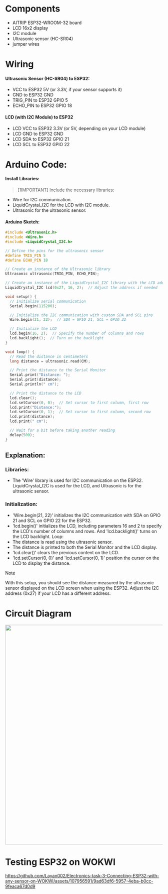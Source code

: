 # Components
- AITRIP ESP32-WROOM-32 board
- LCD 16x2 display
- I2C module
- Ultrasonic sensor (HC-SR04)
- jumper wires

# Wiring
#### Ultrasonic Sensor (HC-SR04) to ESP32:
- VCC to ESP32 5V (or 3.3V, if your sensor supports it)
- GND to ESP32 GND
- TRIG_PIN to ESP32 GPIO 5
- ECHO_PIN to ESP32 GPIO 18

#### LCD (with I2C Module) to ESP32
- LCD VCC to ESP32 3.3V (or 5V, depending on your LCD module)
- LCD GND to ESP32 GND
- LCD SDA to ESP32 GPIO 21
- LCD SCL to ESP32 GPIO 22

# Arduino Code:
#### Install Libraries:
> [1IMPORTANT]
> Include the necessary libraries:
- Wire for I2C communication.
- LiquidCrystal_I2C for the LCD with I2C module.
- Ultrasonic for the ultrasonic sensor.

#### Arduino Sketch:
``` CPP
#include <Ultrasonic.h>
#include <Wire.h>
#include <LiquidCrystal_I2C.h>

// Define the pins for the ultrasonic sensor
#define TRIG_PIN 5
#define ECHO_PIN 18

// Create an instance of the Ultrasonic library
Ultrasonic ultrasonic(TRIG_PIN, ECHO_PIN);

// Create an instance of the LiquidCrystal_I2C library with the LCD address
LiquidCrystal_I2C lcd(0x27, 16, 2);  // Adjust the address if needed

void setup() {
  // Initialize serial communication
  Serial.begin(115200);

  // Initialize the I2C communication with custom SDA and SCL pins
  Wire.begin(21, 22);  // SDA = GPIO 21, SCL = GPIO 22

  // Initialize the LCD
  lcd.begin(16, 2);  // Specify the number of columns and rows
  lcd.backlight();  // Turn on the backlight
}

void loop() {
  // Read the distance in centimeters
  long distance = ultrasonic.read(CM);

  // Print the distance to the Serial Monitor
  Serial.print("Distance: ");
  Serial.print(distance);
  Serial.println(" cm");

  // Print the distance to the LCD
  lcd.clear();
  lcd.setCursor(0, 0);  // Set cursor to first column, first row
  lcd.print("Distance:");
  lcd.setCursor(0, 1);  // Set cursor to first column, second row
  lcd.print(distance);
  lcd.print(" cm");

  // Wait for a bit before taking another reading
  delay(500);
}

```
## Explanation:
### Libraries: 
- The 'Wire' library is used for I2C communication on the ESP32. LiquidCrystal_I2C is used for the LCD, and Ultrasonic is for the ultrasonic sensor.
### Initialization:
- 'Wire.begin(21, 22)' initializes the I2C communication with SDA on GPIO 21 and SCL on GPIO 22 for the ESP32.
- 'lcd.begin()' initializes the LCD, including parameters 16 and 2 to specify the LCD's number of columns and rows. And 'lcd.backlight()' turns on the LCD backlight.
Loop:
- The distance is read using the ultrasonic sensor.
- The distance is printed to both the Serial Monitor and the LCD display.
- 'lcd.clear()' clears the previous content on the LCD.
- 'lcd.setCursor(0, 0)' and 'lcd.setCursor(0, 1)' position the cursor on the LCD to display the distance.

> [!NOTE]
> With this setup, you should see the distance measured by the ultrasonic sensor displayed on the LCD screen when using the ESP32. Adjust the I2C address (0x27) if your LCD has a different address.


# Circuit Diagram

<img src= "https://github.com/Layan002/Electronics-task-3-Connecting-ESP32-with-any-sensor-on-WOKWI/assets/107956591/d76026bf-d029-4938-801c-ded82bbf0e60" width = 700>

# Testing ESP32 on WOKWI

https://github.com/Layan002/Electronics-task-3-Connecting-ESP32-with-any-sensor-on-WOKWI/assets/107956591/9ad63df6-5957-4eba-b0cc-9feaca67d0d9




